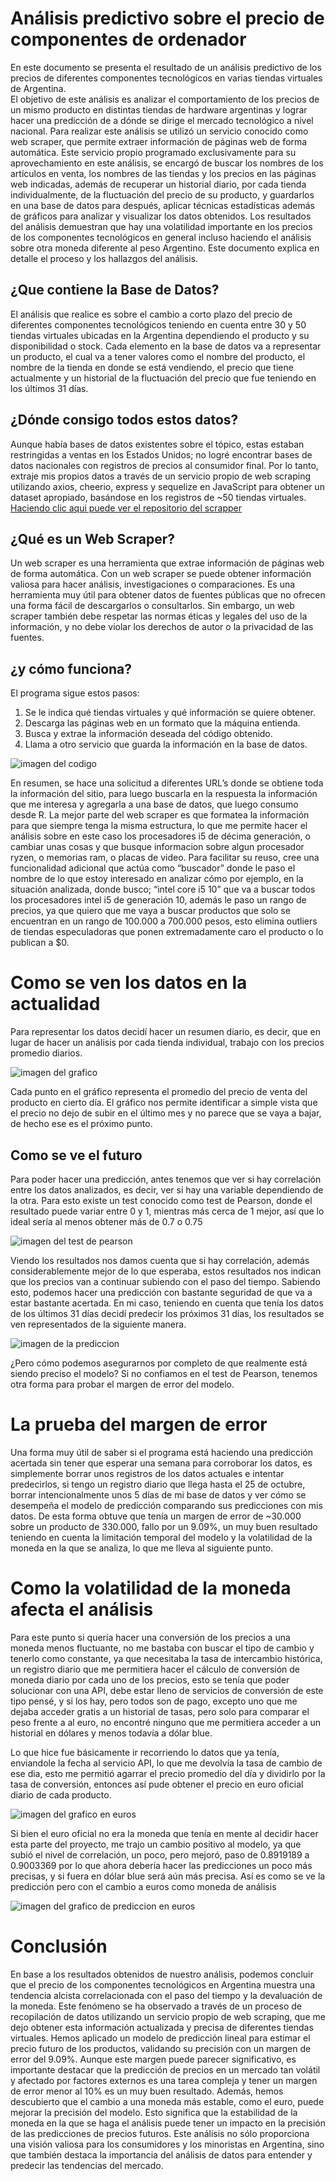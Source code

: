 # Análisis predictivo sobre el precio de componentes de ordenador


En este documento se presenta el resultado de un análisis predictivo de
los precios de diferentes componentes tecnológicos en varias tiendas
virtuales de Argentina. <br>
El objetivo de este análisis es analizar el comportamiento de los precios
de un mismo producto en distintas tiendas de hardware argentinas y
lograr hacer una predicción de a dónde se dirige el mercado tecnológico
a nivel nacional.
Para realizar este análisis se utilizó un servicio conocido como web
scraper, que permite extraer información de páginas web de forma
automática. Este servicio propio programado exclusivamente para su
aprovechamiento en este análisis, se encargó de buscar los nombres de
los artículos en venta, los nombres de las tiendas y los precios en las
páginas web indicadas, además de recuperar un historial diario, por
cada tienda individualmente, de la fluctuación del precio de su producto,
y guardarlos en una base de datos para después, aplicar técnicas
estadísticas además de gráficos para analizar y visualizar los datos
obtenidos.
Los resultados del análisis demuestran que hay una volatilidad
importante en los precios de los componentes tecnológicos en general
incluso haciendo el análisis sobre otra moneda diferente al peso
Argentino. Este documento explica en detalle el proceso y los hallazgos
del análisis.


## ¿Que contiene la Base de Datos?
El análisis que realice es sobre el cambio a corto plazo del precio de
diferentes componentes tecnológicos teniendo en cuenta entre 30 y 50
tiendas virtuales ubicadas en la Argentina dependiendo el producto y su
disponibilidad o stock. Cada elemento en la base de datos va a
representar un producto, el cual va a tener valores como el nombre del
producto, el nombre de la tienda en donde se está vendiendo, el precio
que tiene actualmente y un historial de la fluctuación del precio que fue
teniendo en los últimos 31 días.


## ¿Dónde consigo todos estos datos?
Aunque había bases de datos existentes sobre el tópico, estas estaban
restringidas a ventas en los Estados Unidos; no logré encontrar bases
de datos nacionales con registros de precios al consumidor final. Por lo
tanto, extraje mis propios datos a través de un servicio propio de web
scraping utilizando axios, cheerio, express y sequelize en JavaScript
para obtener un dataset apropiado, basándose en los registros de ~50
tiendas virtuales. [Haciendo clic aqui puede ver el repositorio del scrapper](https://github.com/valentinoarballo/WebScraperAxios)


## ¿Qué es un Web Scraper?
Un web scraper es una herramienta que extrae información de páginas
web de forma automática. Con un web scraper se puede obtener
información valiosa para hacer análisis, investigaciones o comparaciones.
Es una herramienta muy útil para obtener datos de fuentes públicas que no
ofrecen una forma fácil de descargarlos o consultarlos.
Sin embargo, un web scraper también debe respetar las normas éticas y
legales del uso de la información, y no debe violar los derechos de autor o
la privacidad de las fuentes.

## ¿y cómo funciona?
El programa sigue estos pasos:
1. Se le indica qué tiendas virtuales y qué información se quiere obtener.
2. Descarga las páginas web en un formato que la máquina entienda.
3. Busca y extrae la información deseada del código obtenido.
4. Llama a otro servicio que guarda la información en la base de datos.

![imagen del codigo]()

En resumen, se hace una solicitud a diferentes URL’s donde se obtiene
toda la información del sitio, para luego buscarla en la respuesta la
información que me interesa y agregarla a una base de datos, que luego
consumo desde R.
La mejor parte del web scraper es que formatea la información para que
siempre tenga la misma estructura, lo que me permite hacer el análisis
sobre en este caso los procesadores i5 de décima generación, o cambiar
unas cosas y que busque informacion sobre algun procesador ryzen, o
memorias ram, o placas de video.
Para facilitar su reuso, cree una funcionalidad adicional que actúa como
“buscador” donde le paso el nombre de lo que estoy interesado en analizar
cómo por ejemplo, en la situación analizada, donde busco; “intel core i5
10” que va a buscar todos los procesadores intel i5 de generación 10,
además le paso un rango de precios, ya que quiero que me vaya a buscar
productos que solo se encuentran en un rango de 100.000 a 700.000
pesos, esto elimina outliers de tiendas especuladoras que ponen
extremadamente caro el producto o lo publican a $0.


# Como se ven los datos en la actualidad
Para representar los datos decidí hacer un resumen diario, es decir, que
en lugar de hacer un análisis por cada tienda individual, trabajo con los
precios promedio diarios.

![imagen del grafico]()

Cada punto en el gráfico representa el promedio del precio de venta del
producto en cierto día.
El gráfico nos permite identificar a simple vista que el precio no dejo de
subir en el último mes y no parece que se vaya a bajar, de hecho ese es
el próximo punto.

## Como se ve el futuro
Para poder hacer una predicción, antes tenemos que ver si hay
correlación entre los datos analizados, es decir, ver si hay una variable
dependiendo de la otra.
Para esto existe un test conocido como test de Pearson, donde el
resultado puede variar entre 0 y 1, mientras más cerca de 1 mejor, así
que lo ideal sería al menos obtener más de 0.7 o 0.75

![imagen del test de pearson]()

Viendo los resultados nos damos cuenta que si hay correlación, además
considerablemente mejor de lo que esperaba, estos resultados nos
indican que los precios van a continuar subiendo con el paso del tiempo.
Sabiendo esto, podemos hacer una predicción con bastante seguridad
de que va a estar bastante acertada.
En mi caso, teniendo en cuenta que tenía los datos de los últimos 31
días decidí predecir los próximos 31 días, los resultados se ven
representados de la siguiente manera.

![imagen de la prediccion]()

¿Pero cómo podemos asegurarnos por completo de que realmente está
siendo preciso el modelo? Si no confiamos en el test de Pearson,
tenemos otra forma para probar el margen de error del modelo.


# La prueba del margen de error
Una forma muy útil de saber si el programa está haciendo una
predicción acertada sin tener que esperar una semana para corroborar
los datos, es simplemente borrar unos registros de los datos actuales e
intentar predecirlos, si tengo un registro diario que llega hasta el 25 de
octubre, borrar intencionalmente unos 5 días de mi base de datos y ver
cómo se desempeña el modelo de predicción comparando sus
predicciones con mis datos.
De esta forma obtuve que tenía un margen de error de ~30.000 sobre
un producto de 330.000, fallo por un 9.09%, un muy buen resultado
teniendo en cuenta la limitación temporal del modelo y la volatilidad de
la moneda en la que se analiza, lo que me lleva al siguiente punto.


# Como la volatilidad de la moneda afecta el análisis
Para este punto si quería hacer una conversión de los precios a una
moneda menos fluctuante, no me bastaba con buscar el tipo de cambio
y tenerlo como constante, ya que necesitaba la tasa de intercambio
histórica, un registro diario que me permitiera hacer el cálculo de
conversión de moneda diario por cada uno de los precios, esto se tenía
que poder solucionar con una API, debe estar lleno de servicios de
conversión de este tipo pensé, y si los hay, pero todos son de pago,
excepto uno que me dejaba acceder gratis a un historial de tasas, pero
solo para comparar el peso frente a al euro, no encontré ninguno que
me permitiera acceder a un historial en dólares y menos todavía a dólar
blue.

Lo que hice fue básicamente ir recorriendo lo datos que ya tenía,
enviandole la fecha al servicio API, lo que me devolvía la tasa de
cambio de ese dia, esto me permitió agarrar el precio promedio del día y
dividirlo por la tasa de conversión, entonces así pude obtener el precio
en euro oficial diario de cada producto.

![imagen del grafico en euros]()


Si bien el euro oficial no era la moneda que tenía en mente al decidir
hacer esta parte del proyecto, me trajo un cambio positivo al modelo, ya
que subió el nivel de correlación, un poco, pero mejoró, paso de
0.8919189 a 0.9003369 por lo que ahora debería hacer las predicciones
un poco más precisas, y si fuera en dólar blue será aún más precisa.
Así es como se ve la predicción pero con el cambio a euros como
moneda de análisis

![imagen del grafico de prediccion en euros]()


# Conclusión
En base a los resultados obtenidos de nuestro análisis, podemos
concluir que el precio de los componentes tecnológicos en Argentina
muestra una tendencia alcista correlacionada con el paso del tiempo y la
devaluación de la moneda. Este fenómeno se ha observado a través de
un proceso de recopilación de datos utilizando un servicio propio de web
scraping, que me dejo obtener esta información actualizada y precisa
de diferentes tiendas virtuales.
Hemos aplicado un modelo de predicción lineal para estimar el precio
futuro de los productos, validando su precisión con un margen de error
del 9.09%. Aunque este margen puede parecer significativo, es
importante destacar que la predicción de precios en un mercado tan
volátil y afectado por factores externos es una tarea compleja y tener un
margen de error menor al 10% es un muy buen resultado.
Además, hemos descubierto que el cambio a una moneda más estable,
como el euro, puede mejorar la precisión del modelo. Esto significa que
la estabilidad de la moneda en la que se haga el análisis puede tener un
impacto en la precisión de las predicciones de precios futuros.
Este análisis no sólo proporciona una visión valiosa para los
consumidores y los minoristas en Argentina, sino que también destaca
la importancia del análisis de datos para entender y predecir las
tendencias del mercado.

